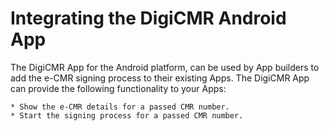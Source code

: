 Integrating the DigiCMR Android App
===================================

The DigiCMR App for the Android platform, can be used by App builders to add the e-CMR signing process to their existing Apps.
The DigiCMR App can provide the following functionality to your Apps:

    * Show the e-CMR details for a passed CMR number.
    * Start the signing process for a passed CMR number.
